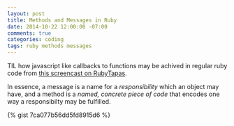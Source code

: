 ```yaml
---
layout: post
title: Methods and Messages in Ruby
date: 2014-10-22 12:00:00 -07:00
comments: true
categories: coding
tags: ruby methods messages
---
```


TIL how javascript like callbacks to functions may be achived in regular ruby code from [this screencast on RubyTapas](http://www.rubytapas.com/episodes/11-Method-and-Message?filter=free).

In essence, a message is a name for a *responsibility* which an object may have, and a method is a _named, concrete piece of code_ that encodes one way a responsibilty may be fulfilled.

{% gist 7ca077b56dd5fd8915d6 %}
